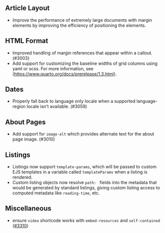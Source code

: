 ## Article Layout

- Improve the performance of extremely large documents with margin elements by improving the efficiency of positioning the elements.

## HTML Format

- Improved handling of margin references that appear within a callout. (#3003)
- Add support for customizing the baseline widths of grid columns using yaml or scss. For more information, see (https://www.quarto.org/docs/prerelease/1.3.html).

## Dates

- Properly fall back to language only locale when a supported language-region locale isn't available. (#3059)

## About Pages

- Add support for `image-alt` which provides alternate text for the about page image. (#3010)

## Listings

- Listings now support `template-params`, which will be passed to custom EJS templates in a variable called `templateParams` when a listing is rendered.
- Custom listing objects now resolve `path: ` fields into the metadata that would be generated by standard listings, giving custom listing access to computed metadata like `reading-time`, etc.

## Miscellaneous

- ensure `video` shortcode works with `embed-resources` and `self-contained` ([#3310](https://github.com/quarto-dev/quarto-cli/issues/3310))
